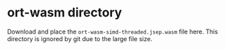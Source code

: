 # ort-wasm directory

Download and place the `ort-wasm-simd-threaded.jsep.wasm` file here.
This directory is ignored by git due to the large file size.
